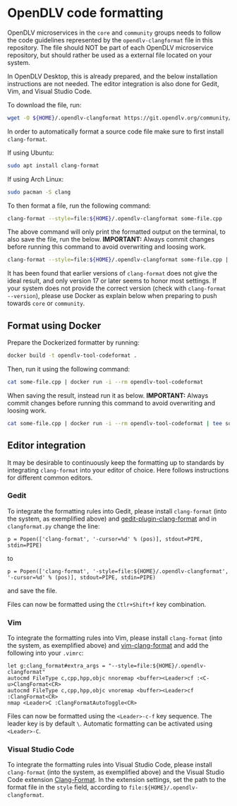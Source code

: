 # OpenDLV code formatting

OpenDLV microservices in the `core` and `community` groups needs to follow the
code guidelines represented by the `opendlv-clangformat` file in this repository.
The file should NOT be part of each OpenDLV microservice repository, but should
rather be used as a external file located on your system.

In OpenDLV Desktop, this is already prepared, and the below installation
instructions are not needed. The editor integration is also done for Gedit, Vim,
and Visual Studio Code.

To download the file, run:

```bash
wget -O ${HOME}/.opendlv-clangformat https://git.opendlv.org/community/opendlv-devkit/-/raw/main/format/opendlv-clangformat
```

In order to automatically format a source code file make sure to first install
`clang-format`.

If using Ubuntu:
```bash
sudo apt install clang-format
```

If using Arch Linux:
```bash
sudo pacman -S clang
```

To then format a file, run the following command:
```bash
clang-format --style=file:${HOME}/.opendlv-clangformat some-file.cpp
```

The above command will only print the formatted output on the terminal, to
also save the file, run the below. __IMPORTANT:__ Always commit changes before
running this command to avoid overwriting and loosing work.
```bash
clang-format --style=file:${HOME}/.opendlv-clangformat some-file.cpp | tee some-file.cpp
```

It has been found that earlier versions of `clang-format` does not give the
ideal result, and only version 17 or later seems to honor most settings. If your
system does not provide the correct version
(check with `clang-format --version`), please use Docker as explain below when
preparing to push towards `core` or `community`.

## Format using Docker

Prepare the Dockerized formatter by running:
```bash
docker build -t opendlv-tool-codeformat .
```

Then, run it using the following command:
```bash
cat some-file.cpp | docker run -i --rm opendlv-tool-codeformat
```

When saving the result, instead run it as below. __IMPORTANT:__ Always commit
changes before running this command to avoid overwriting and loosing work.
```bash
cat some-file.cpp | docker run -i --rm opendlv-tool-codeformat | tee some-file.cpp
```

## Editor integration

It may be desirable to continuously keep the formatting up to standards by
integrating `clang-format` into your editor of choice. Here follows instructions
for different common editors.

### Gedit

To integrate the formatting rules into Gedit, please install `clang-format`
(into the system, as exemplified above) and
[gedit-plugin-clang-format](https://github.com/footballhead/gedit-plugin-clang-format)
and in `clangformat.py` change the line:
```
p = Popen(['clang-format', '-cursor=%d' % (pos)], stdout=PIPE, stdin=PIPE)
```
to
```
p = Popen(['clang-format', '-style=file:${HOME}/.opendlv-clangformat', '-cursor=%d' % (pos)], stdout=PIPE, stdin=PIPE)
```
and save the file.

Files can now be formatted using the `Ctlr+Shift+f` key combination.

### Vim

To integrate the formatting rules into Vim, please install `clang-format`
(into the system, as exemplified above) and
[vim-clang-format](https://github.com/rhysd/vim-clang-format) and add the
following into your `.vimrc`:
```
let g:clang_format#extra_args = "--style=file:${HOME}/.opendlv-clangformat"
autocmd FileType c,cpp,hpp,objc nnoremap <buffer><Leader>cf :<C-u>ClangFormat<CR>
autocmd FileType c,cpp,hpp,objc vnoremap <buffer><Leader>cf :ClangFormat<CR>
nmap <Leader>C :ClangFormatAutoToggle<CR>
```

Files can now be formatted using the `<Leader>-c-f` key sequence. The leader
key is by default `\`. Automatic formatting can be activated using `<Leader>-C`.

### Visual Studio Code

To integrate the formatting rules into Visual Studio Code, please install
`clang-format` (into the system, as exemplified above) and the Visual Studio
Code extension
[Clang-Format](https://marketplace.visualstudio.com/items?itemName=xaver.clang-format).
In the extension settings, set the path to the format file in the `style`
field, according to `file:${HOME}/.opendlv-clangformat`.
